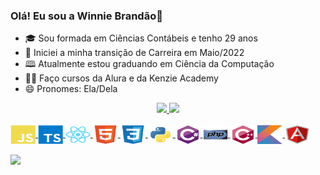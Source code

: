 ### Olá! Eu sou a Winnie Brandão👋

- 🎓 Sou formada em Ciências Contábeis e tenho 29 anos
- 🌱 Iniciei a minha transição de Carreira em Maio/2022
- 🕮 Atualmente estou graduando em Ciência da Computação
- ✍🏻 Faço cursos da Alura e da Kenzie Academy
- 😄 Pronomes: Ela/Dela

<div align="center">
  <a href="https://github.com/Winniebran">
  <img height="150em" src="https://github-readme-stats.vercel.app/api?username=Winniebran&show_icons=true&theme=tokyonight&include_all_commits=true&count_private=true"/>
  <img height="150em" src="https://github-readme-stats.vercel.app/api/top-langs/?username=Winniebran&layout=compact&langs_count=7&theme=tokyonight"/>
    <br>
</div>
  <div style="display: inline_block"><br>
  <img align="center" alt="wb-Js" height="30" width="40" src="https://raw.githubusercontent.com/devicons/devicon/master/icons/javascript/javascript-plain.svg">
  <img align="center" alt="wb-Ts" height="30" width="40" src="https://raw.githubusercontent.com/devicons/devicon/master/icons/typescript/typescript-plain.svg">
  <img align="center" alt="wb-React" height="30" width="40" src="https://raw.githubusercontent.com/devicons/devicon/master/icons/react/react-original.svg">
  <img align="center" alt="wb-HTML" height="30" width="40" src="https://raw.githubusercontent.com/devicons/devicon/master/icons/html5/html5-original.svg">
  <img align="center" alt="wb-CSS" height="30" width="40" src="https://raw.githubusercontent.com/devicons/devicon/master/icons/css3/css3-original.svg">
  <img align="center" alt="wb-Python" height="30" width="40" src="https://raw.githubusercontent.com/devicons/devicon/master/icons/python/python-original.svg">
  <img align="center" alt="wb-Csharp" height="30" width="40" src="https://raw.githubusercontent.com/devicons/devicon/master/icons/csharp/csharp-original.svg">
  <img align="center" alt="wb-Php" height="30" width="40" src="https://raw.githubusercontent.com/devicons/devicon/master/icons/php/php-original.svg">
  <img align="center" alt="wb-C++" height="30" width="40" src="https://raw.githubusercontent.com/devicons/devicon/master/icons/cplusplus/cplusplus-original.svg">
  <img align="center" alt="wb-Kotlin" height="30" width="40" src="https://raw.githubusercontent.com/devicons/devicon/master/icons/kotlin/kotlin-original.svg">
  <img align="center" alt="wb-Angularjs" height="30" width="40" src="https://raw.githubusercontent.com/devicons/devicon/master/icons/angularjs/angularjs-original.svg">  
</div>
  <br>
<div>  
<a href="https://www.linkedin.com/in/winnie-brand%C3%A3o-76750b84/" target="_blank"><img src="https://img.shields.io/badge/-LinkedIn-%230077B5?style=for-the-badge&logo=linkedin&logoColor=white" target="_blank"></a> 
</div>
